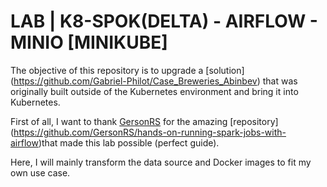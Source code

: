 # LAB | K8-SPOK(DELTA) - AIRFLOW - MINIO [MINIKUBE]

The objective of this repository is to upgrade a [solution] (https://github.com/Gabriel-Philot/Case_Breweries_Abinbev) that was originally built outside of the Kubernetes environment and bring it into Kubernetes.

First of all, I want to thank [GersonRS](https://github.com/GersonRS) for the amazing [repository] (https://github.com/GersonRS/hands-on-running-spark-jobs-with-airflow)that made this lab possible (perfect guide).

Here, I will mainly transform the data source and Docker images to fit my own use case.

